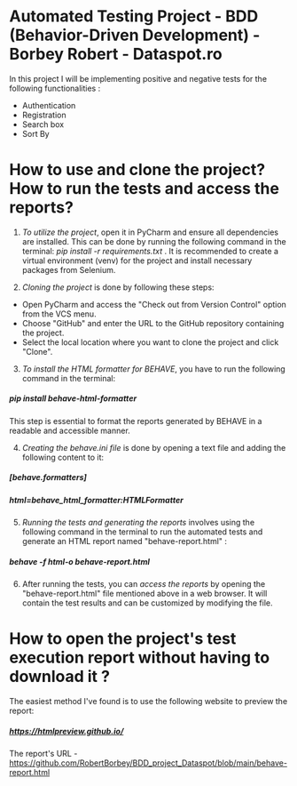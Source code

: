 # Automated Testing Project - BDD (Behavior-Driven Development) - Borbey Robert - Dataspot.ro

In this project I will be implementing positive and negative tests for the following functionalities :

- Authentication
- Registration
- Search box
- Sort By

# How to use and clone the project? How to run the tests and access the reports?

1. _To utilize the project_, open it in PyCharm and ensure all dependencies are installed. 
This can be done by running the following command in the terminal: _pip install -r requirements.txt_ . It is recommended to create a virtual environment (venv)
for the project and install necessary packages from Selenium.

2. _Cloning the project_ is done by following these steps:
- Open PyCharm and access the "Check out from Version Control" option from the VCS menu.
- Choose "GitHub" and enter the URL to the GitHub repository containing the project.
- Select the local location where you want to clone the project and click "Clone".

3. _To install the HTML formatter for BEHAVE_, you have to run the following command in the terminal:
##### _pip install behave-html-formatter_
This step is essential to format the reports generated by BEHAVE in a readable and accessible manner.

4. _Creating the behave.ini file_ is done by opening a text file and adding the following content to it:
##### _[behave.formatters]_
##### _html=behave_html_formatter:HTMLFormatter_

5. _Running the tests and generating the reports_ involves using the following command in the terminal to run the automated tests and generate an HTML report named "behave-report.html" :
##### _behave -f html-o behave-report.html_

6. After running the tests, you can _access the reports_ by opening the "behave-report.html" file mentioned above in a web browser. It will contain the test results and can be customized by modifying the file.

# How to open the project's test execution report without having to download it ?

The easiest method I've found is to use the following website to preview the report:

##### https://htmlpreview.github.io/

The report's URL - https://github.com/RobertBorbey/BDD_project_Dataspot/blob/main/behave-report.html

